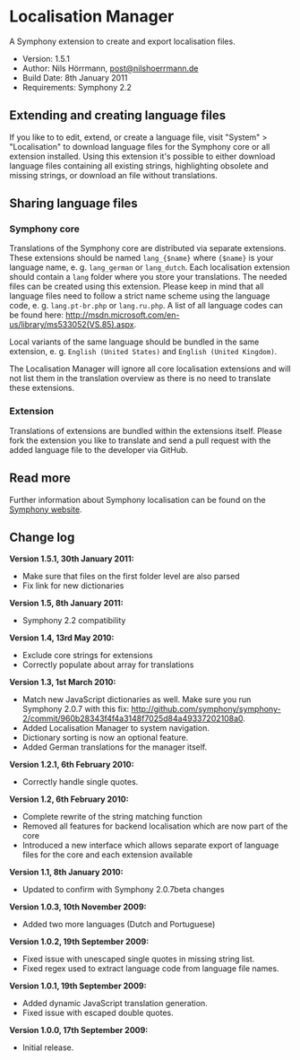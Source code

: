 # Localisation Manager

A Symphony extension to create and export localisation files.

- Version: 1.5.1
- Author: Nils Hörrmann, post@nilshoerrmann.de
- Build Date: 8th January 2011
- Requirements: Symphony 2.2


## Extending and creating language files

If you like to to edit, extend, or create a language file, visit "System" > "Localisation" to download language files for the Symphony core or all extension installed. Using this extension it's possible to either download language files containing all existing strings, highlighting obsolete and missing strings, or download an file without translations. 

## Sharing language files

### Symphony core

Translations of the Symphony core are distributed via separate extensions. These extensions should be named `lang_{$name}` where `{$name}` is your language name, e. g. `lang_german` or `lang_dutch`. Each localisation extension should contain a `lang` folder where you store your translations. The needed files can be created using this extension. Please keep in mind that all language files need to follow a strict name scheme using the language code, e. g. `lang.pt-br.php` or `lang.ru.php`. A list of all language codes can be found here: <http://msdn.microsoft.com/en-us/library/ms533052(VS.85).aspx>.

Local variants of the same language should be bundled in the same extension, e. g. `English (United States)` and `English (United Kingdom)`.

The Localisation Manager will ignore all core localisation extensions and will not list them in the translation overview as there is no need to translate these extensions.

### Extension

Translations of extensions are bundled within the extensions itself. Please fork the extension you like to translate and send a pull request with the added language file to the developer via GitHub.


## Read more

Further information about Symphony localisation can be found on the [Symphony website](http://symphony-cms.com/learn/articles/view/localisation-in-symphony/).


## Change log

**Version 1.5.1, 30th January 2011:**

- Make sure that files on the first folder level are also parsed
- Fix link for new dictionaries

**Version 1.5, 8th January 2011:**

- Symphony 2.2 compatibility

**Version 1.4, 13rd May 2010:**

- Exclude core strings for extensions
- Correctly populate about array for translations

**Version 1.3, 1st March 2010:**

- Match new JavaScript dictionaries as well. Make sure you run Symphony 2.0.7 with this fix: <http://github.com/symphony/symphony-2/commit/960b28343f4f4a3148f7025d84a49337202108a0>.
- Added Localisation Manager to system navigation.
- Dictionary sorting is now an optional feature.
- Added German translations for the manager itself.

**Version 1.2.1, 6th February 2010:**

- Correctly handle single quotes.

**Version 1.2, 6th February 2010:**

- Complete rewrite of the string matching function
- Removed all features for backend localisation which are now part of the core
- Introduced a new interface which allows separate export of language files for the core and each extension available

**Version 1.1, 8th January 2010:**

- Updated to confirm with Symphony 2.0.7beta changes

**Version 1.0.3, 10th November 2009:**

- Added two more languages (Dutch and Portuguese)

**Version 1.0.2, 19th September 2009:**

- Fixed issue with unescaped single quotes in missing string list.
- Fixed regex used to extract language code from language file names.

**Version 1.0.1, 19th September 2009:** 

- Added dynamic JavaScript translation generation.
- Fixed issue with escaped double quotes.

**Version 1.0.0, 17th September 2009:**

- Initial release.